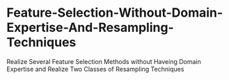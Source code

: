 # Feature-Selection-Without-Domain-Expertise-And-Resampling-Techniques
Realize Several Feature Selection Methods without Haveing Domain Expertise and Realize Two Classes of Resampling Techniques
